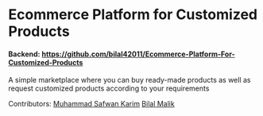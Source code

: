 # Ecommerce Platform for Customized Products

#### Backend: https://github.com/bilal42011/Ecommerce-Platform-For-Customized-Products

A simple marketplace where you can buy ready-made products as well as request customized products according to your requirements


Contributors: [Muhammad Safwan Karim](https://github.com/msafwankarim) [Bilal Malik](https://github.com/bilal42011)
